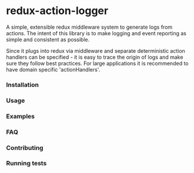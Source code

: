 # redux-action-logger
A simple, extensible redux middleware system to generate logs from actions. The intent of this library is to make logging and event reporting as simple and consistent as possible. 

Since it plugs into redux via middleware and separate deterministic action handlers can be specified - it is easy to trace the origin of logs and make sure they follow best practices. For large applications it is recommended to have domain specific 'actionHandlers'. 

### Installation

### Usage

### Examples

### FAQ

### Contributing

### Running tests

